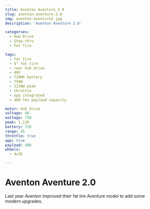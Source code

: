 ```yaml
---
title: Aventon Aventure 2.0
slug: aventon-aventure-2.0
img: aventon-aventure2.jpg
description: 'Aventon Aventure 2.0'

categories:
  - Hub Drive
  - Step-thru
  - Fat Tire

tags:
  - fat tire
  - 4" fat tire
  - rear hub drive
  - 48V
  - 720Wh battery
  - 750W
  - 1130W peak
  - throttle
  - app integrated
  - 400 lbs payload capacity

motor: Hub Drive
voltage: 48
wattage: 750
peak: 1,130
battery: 720
range: 45
throttle: true
app: true
payload: 400
wheels: 
  - 4x26

---
```


# Aventon Aventure 2.0

Last year Aventon improved their fat tire Aventure model to add some modern upgrades. 
